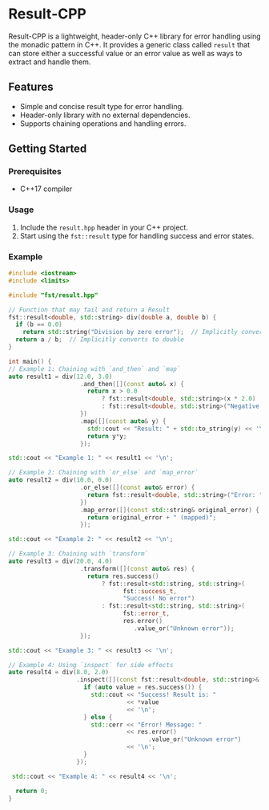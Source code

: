 # Result-CPP

Result-CPP is a lightweight, header-only C++ library for error handling using the monadic pattern in C++. It provides a generic class called `result` that can store either a successful value or an error value as well as ways to extract and handle them.

## Features

- Simple and concise result type for error handling.
- Header-only library with no external dependencies.
- Supports chaining operations and handling errors.

## Getting Started

### Prerequisites

- C++17 compiler

### Usage

1. Include the `result.hpp` header in your C++ project.
2. Start using the `fst::result` type for handling success and error states.

### Example

```cpp
#include <iostream>
#include <limits>

#include "fst/result.hpp"

// Function that may fail and return a Result
fst::result<double, std::string> div(double a, double b) {
  if (b == 0.0)
    return std::string("Division by zero error");  // Implicitly converts to std::string
  return a / b;  // Implicitly converts to double
}

int main() {
// Example 1: Chaining with `and_then` and `map`
auto result1 = div(12.0, 3.0)
                    .and_then([](const auto& x) {
                      return x > 0.0 
                          ? fst::result<double, std::string>(x * 2.0) 
                          : fst::result<double, std::string>("Negative result");
                    })
                    .map([](const auto& y) {
                      std::cout << "Result: " + std::to_string(y) << '\n';
                      return y*y;
                    });

std::cout << "Example 1: " << result1 << '\n';

// Example 2: Chaining with `or_else` and `map_error`
auto result2 = div(10.0, 0.0)
                    .or_else([](const auto& error) {
                      return fst::result<double, std::string>("Error: " + error);
                    })
                    .map_error([](const std::string& original_error) {
                      return original_error + " (mapped)";
                    });

std::cout << "Example 2: " << result2 << '\n';

// Example 3: Chaining with `transform`
auto result3 = div(20.0, 4.0)
                    .transform([](const auto& res) {
                      return res.success() 
                          ? fst::result<std::string, std::string>(
                                fst::success_t, 
                                "Success! No error") 
                          : fst::result<std::string, std::string>(
                                fst::error_t,
                                res.error()
                                   .value_or("Unknown error"));
                    });

std::cout << "Example 3: " << result3 << '\n';

// Example 4: Using `inspect` for side effects
auto result4 = div(8.0, 2.0)
                   .inspect([](const fst::result<double, std::string>& res) {
                     if (auto value = res.success()) {
                       std::cout << "Success! Result is: " 
                                 << *value 
                                 << '\n';
                     } else {
                       std::cerr << "Error! Message: " 
                                 << res.error()
                                       .value_or("Unknown error") 
                                 << '\n';
                     }
                   });

 std::cout << "Example 4: " << result4 << '\n';

  return 0;
}
```
